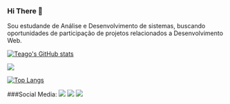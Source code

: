 ### Hi There 👋
Sou estudande de Análise e Desenvolvimento de sistemas, buscando oportunidades de participação de projetos relacionados a Desenvolvimento Web.

[![Teago's GitHub stats](https://github-readme-stats.vercel.app/api?username=Thiteago&show_icons=true&theme=dark)](https://github.com/anuraghazra/github-readme-stats)

<img src="{https://img.shields.io/badge/HTML5-E34F26?style=for-the-badge&logo=html5&logoColor=white}" />

[![Top Langs](https://github-readme-stats.vercel.app/api/top-langs/?username=Thiteago&theme=dark)](https://github.com/anuraghazra/github-readme-stats)


###Social Media:
[<img src="https://img.shields.io/badge/linkedin-%230077B5.svg?&style=for-the-badge&logo=linkedin&logoColor=white" />](https://www.linkedin.com/in/thiago-david-a82640141/) 
[<img src = "https://img.shields.io/badge/instagram-%23E4405F.svg?&style=for-the-badge&logo=instagram&logoColor=white">](https://www.instagram.com/thiagoidavid//) 
[<img src = "https://img.shields.io/badge/facebook-%231877F2.svg?&style=for-the-badge&logo=facebook&logoColor=white">](https://www.facebook.com/thiagoidavid/)



